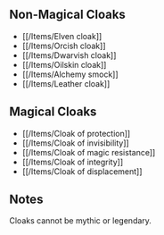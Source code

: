 ## Non-Magical Cloaks

- [[/Items/Elven cloak]]
- [[/Items/Orcish cloak]]
- [[/Items/Dwarvish cloak]]
- [[/Items/Oilskin cloak]]
- [[/Items/Alchemy smock]]
- [[/Items/Leather cloak]]

## Magical Cloaks

- [[/Items/Cloak of protection]]
- [[/Items/Cloak of invisibility]]
- [[/Items/Cloak of magic resistance]]
- [[/Items/Cloak of integrity]]
- [[/Items/Cloak of displacement]]

## Notes

Cloaks cannot be mythic or legendary.